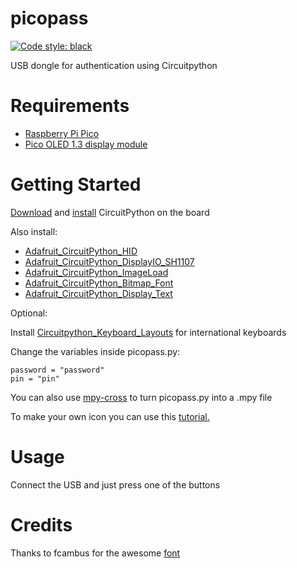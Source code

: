 # picopass

[![Code style: black](https://img.shields.io/badge/code%20style-black-000000.svg)](https://github.com/psf/black)

USB dongle for authentication using Circuitpython

# Requirements

- [Raspberry Pi Pico](https://www.raspberrypi.com/products/raspberry-pi-pico)
- [Pico OLED 1.3 display module](https://www.waveshare.com/wiki/Pico-OLED-1.3)

# Getting Started

[Download](https://circuitpython.org/downloads) and [install](https://learn.adafruit.com/welcome-to-circuitpython/installing-circuitpython) CircuitPython on the board

Also install:

- [Adafruit_CircuitPython_HID](https://github.com/adafruit/Adafruit_CircuitPython_HID)
- [Adafruit_CircuitPython_DisplayIO_SH1107](https://github.com/adafruit/Adafruit_CircuitPython_DisplayIO_SH1107)
- [Adafruit_CircuitPython_ImageLoad](https://github.com/adafruit/Adafruit_CircuitPython_ImageLoad)
- [Adafruit_CircuitPython_Bitmap_Font](https://github.com/adafruit/Adafruit_CircuitPython_Bitmap_Font)
- [Adafruit_CircuitPython_Display_Text](https://github.com/adafruit/Adafruit_CircuitPython_Display_Text)

Optional:

Install [Circuitpython_Keyboard_Layouts](https://github.com/Neradoc/Circuitpython_Keyboard_Layouts) for international keyboards

Change the variables inside picopass.py:
```
password = "password"
pin = "pin"
```

You can also use [mpy-cross](https://learn.adafruit.com/welcome-to-circuitpython/frequently-asked-questions#how-can-i-create-my-own-mpy-files-3020687-11) to turn picopass.py into a .mpy file

To make your own icon you can use this [tutorial.](https://learn.adafruit.com/creating-your-first-tilemap-game-with-circuitpython/indexed-bmp-graphics)

# Usage

Connect the USB and just press one of the buttons

# Credits

Thanks to fcambus for the awesome [font](https://github.com/fcambus/spleen)
